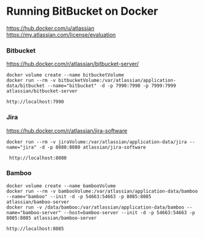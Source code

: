 Running BitBucket on Docker
============

https://hub.docker.com/u/atlassian
https://my.atlassian.com/license/evaluation 

### Bitbucket
https://hub.docker.com/r/atlassian/bitbucket-server/
```
docker volume create --name bitbucketVolume
docker run --rm -v bitbucketVolume:/var/atlassian/application-data/bitbucket --name="bitbucket" -d -p 7990:7990 -p 7999:7999 atlassian/bitbucket-server
```

```
http://localhost:7990
```

### Jira
https://hub.docker.com/r/atlassian/jira-software

```
docker run --rm -v jiraVolume:/var/atlassian/application-data/jira --name="jira" -d -p 8080:8080 atlassian/jira-software

```
```
 http://localhost:8080
```


### Bamboo
```
docker volume create --name bambooVolume
docker run --rm -v bambooVolume:/var/atlassian/application-data/bamboo --name="bamboo" --init -d -p 54663:54663 -p 8085:8085 atlassian/bamboo-server
docker run -v /data/bamboo:/var/atlassian/application-data/bamboo --name="bamboo-server" --host=bamboo-server --init -d -p 54663:54663 -p 8085:8085 atlassian/bamboo-server
```



```
http://localhost:8085
```